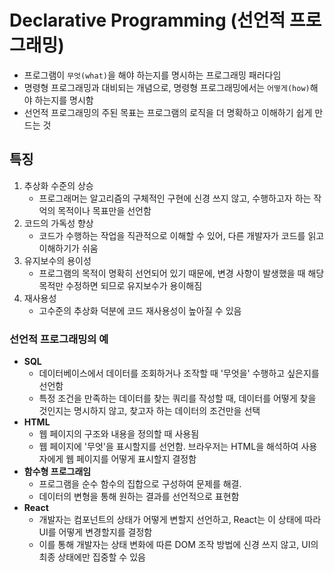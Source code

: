 # Declarative Programming (선언적 프로그래밍)
- 프로그램이 `무엇(what)`을 해야 하는지를 명시하는 프로그래밍 패러다임
- 명령형 프로그래밍과 대비되는 개념으로, 명령형 프로그래밍에서는 `어떻게(how)`해야 하는지를 명시함
- 선언적 프로그래밍의 주된 목표는 프로그램의 로직을 더 명확하고 이해하기 쉽게 만드는 것


## 특징
1. 추상화 수준의 상승
   - 프로그래머는 알고리즘의 구체적인 구현에 신경 쓰지 않고, 수행하고자 하는 작억의 목적이나 목표만을 선언함
2. 코드의 가독성 향상
   - 코드가 수행하는 작업을 직관적으로 이해할 수 있어, 다른 개발자가 코드를 읽고 이해하기가 쉬움
3. 유지보수의 용이성
   - 프로그램의 목적이 명확히 선언되어 있기 때문에, 변경 사항이 발생했을 때 해당 목적만 수정하면 되므로 유지보수가 용이해짐
4. 재사용성
   - 고수준의 추상화 덕분에 코드 재사용성이 높아질 수 있음



### 선언적 프로그래밍의 예
- **SQL**
  - 데이터베이스에서 데이터를 조회하거나 조작할 때 '무엇을' 수행하고 싶은지를 선언함
  - 특정 조건을 만족하는 데이터를 찾는 쿼리를 작성할 때, 데이터를 어떻게 찾을 것인지는 명시하지 않고, 찾고자 하는 데이터의 조건만을 선택
- **HTML**
  - 웹 페이지의 구조와 내용을 정의할 때 사용됨
  - 웹 페이지에 '무엇'을 표시할지를 선언함. 브라우저는 HTML을 해석하여 사용자에게 웹 페이지를 어떻게 표시할지 결정함
- **함수형 프로그래임**
  - 프로그램을 순수 함수의 집합으로 구성하여 문제를 해결.
  - 데이터의 변형을 통해 원하는 결과를 선언적으로 표현함
- **React**
  - 개발자는 컴포넌트의 상태가 어떻게 변할지 선언하고, React는 이 상태에 따라 UI를 어떻게 변경할지를 결정함
  - 이를 통해 개발자는 상태 변화에 따른 DOM 조작 방법에 신경 쓰지 않고, UI의 최종 상태에만 집중할 수 있음
